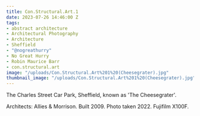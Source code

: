 ```yaml
---
title: Con.Structural.Art.1
date: 2023-07-26 14:46:00 Z
tags:
- abstract architecture
- Architectural Photography
- Architecture
- Sheffield
- "@nogreathurry"
- No Great Hurry
- Robin Maurice Barr
- con.structural.art
image: "/uploads/Con.Structural.Art%201%20(Cheesegrater).jpg"
thumbnail_image: "/uploads/Con.Structural.Art%201%20(Cheesegrater).jpg"
---
```


The Charles Street Car Park, Sheffield, known as 'The Cheesegrater'. 

Architects: Allies & Morrison. Built 2009. Photo taken 2022. Fujifilm X100F.